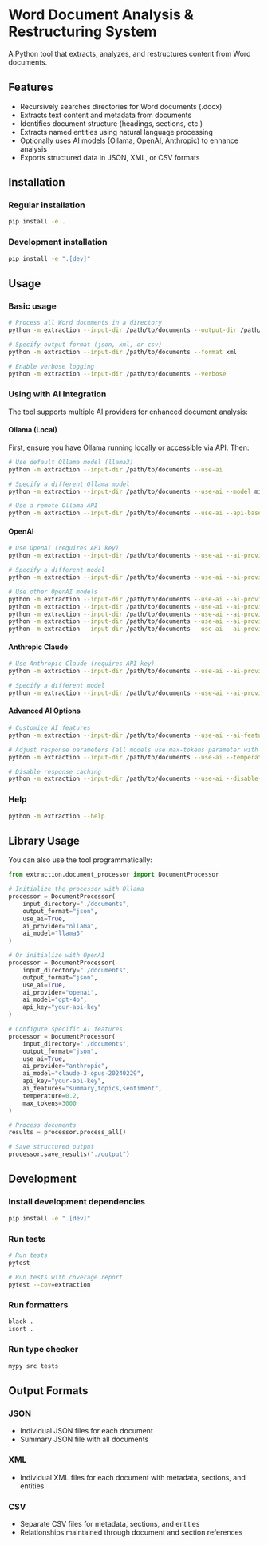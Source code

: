 # Word Document Analysis & Restructuring System

A Python tool that extracts, analyzes, and restructures content from Word documents.

## Features

- Recursively searches directories for Word documents (.docx)
- Extracts text content and metadata from documents
- Identifies document structure (headings, sections, etc.)
- Extracts named entities using natural language processing
- Optionally uses AI models (Ollama, OpenAI, Anthropic) to enhance analysis
- Exports structured data in JSON, XML, or CSV formats

## Installation

### Regular installation

```bash
pip install -e .
```

### Development installation

```bash
pip install -e ".[dev]"
```

## Usage

### Basic usage

```bash
# Process all Word documents in a directory
python -m extraction --input-dir /path/to/documents --output-dir /path/to/output

# Specify output format (json, xml, or csv)
python -m extraction --input-dir /path/to/documents --format xml

# Enable verbose logging
python -m extraction --input-dir /path/to/documents --verbose
```

### Using with AI Integration

The tool supports multiple AI providers for enhanced document analysis:

#### Ollama (Local)

First, ensure you have Ollama running locally or accessible via API. Then:

```bash
# Use default Ollama model (llama3)
python -m extraction --input-dir /path/to/documents --use-ai

# Specify a different Ollama model
python -m extraction --input-dir /path/to/documents --use-ai --model mistral

# Use a remote Ollama API
python -m extraction --input-dir /path/to/documents --use-ai --api-base "http://remote-server:11434/api"
```

#### OpenAI

```bash
# Use OpenAI (requires API key)
python -m extraction --input-dir /path/to/documents --use-ai --ai-provider openai --api-key "your-api-key"

# Specify a different model
python -m extraction --input-dir /path/to/documents --use-ai --ai-provider openai --model "gpt-4-turbo" --api-key "your-api-key"

# Use other OpenAI models
python -m extraction --input-dir /path/to/documents --use-ai --ai-provider openai --model "gpt-4o-mini" --api-key "your-api-key"
python -m extraction --input-dir /path/to/documents --use-ai --ai-provider openai --model "o1-preview" --api-key "your-api-key"
python -m extraction --input-dir /path/to/documents --use-ai --ai-provider openai --model "o1-mini" --api-key "your-api-key"
python -m extraction --input-dir /path/to/documents --use-ai --ai-provider openai --model "o3-preview" --api-key "your-api-key"
python -m extraction --input-dir /path/to/documents --use-ai --ai-provider openai --model "o3-mini" --api-key "your-api-key"
```

#### Anthropic Claude

```bash
# Use Anthropic Claude (requires API key)
python -m extraction --input-dir /path/to/documents --use-ai --ai-provider anthropic --api-key "your-api-key"

# Specify a different model
python -m extraction --input-dir /path/to/documents --use-ai --ai-provider anthropic --model "claude-3-sonnet-20240229" --api-key "your-api-key"
```

#### Advanced AI Options

```bash
# Customize AI features
python -m extraction --input-dir /path/to/documents --use-ai --ai-features "summary,topics,sentiment,insights"

# Adjust response parameters (all models use max-tokens parameter with this tool)
python -m extraction --input-dir /path/to/documents --use-ai --temperature 0.3 --max-tokens 4000

# Disable response caching
python -m extraction --input-dir /path/to/documents --use-ai --disable-ai-cache
```

### Help

```bash
python -m extraction --help
```

## Library Usage

You can also use the tool programmatically:

```python
from extraction.document_processor import DocumentProcessor

# Initialize the processor with Ollama
processor = DocumentProcessor(
    input_directory="./documents",
    output_format="json",
    use_ai=True,
    ai_provider="ollama",
    ai_model="llama3"
)

# Or initialize with OpenAI
processor = DocumentProcessor(
    input_directory="./documents",
    output_format="json",
    use_ai=True,
    ai_provider="openai",
    ai_model="gpt-4o",
    api_key="your-api-key"
)

# Configure specific AI features
processor = DocumentProcessor(
    input_directory="./documents",
    output_format="json",
    use_ai=True,
    ai_provider="anthropic",
    ai_model="claude-3-opus-20240229",
    api_key="your-api-key",
    ai_features="summary,topics,sentiment",
    temperature=0.2,
    max_tokens=3000
)

# Process documents
results = processor.process_all()

# Save structured output
processor.save_results("./output")
```

## Development

### Install development dependencies

```bash
pip install -e ".[dev]"
```

### Run tests

```bash
# Run tests
pytest

# Run tests with coverage report
pytest --cov=extraction
```

### Run formatters

```bash
black .
isort .
```

### Run type checker

```bash
mypy src tests
```

## Output Formats

### JSON

- Individual JSON files for each document
- Summary JSON file with all documents

### XML

- Individual XML files for each document with metadata, sections, and entities

### CSV

- Separate CSV files for metadata, sections, and entities
- Relationships maintained through document and section references